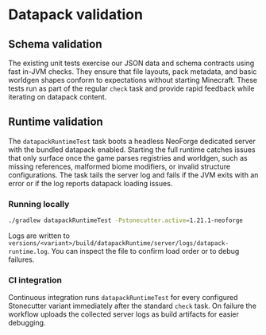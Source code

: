 # Datapack validation

## Schema validation

The existing unit tests exercise our JSON data and schema contracts using fast in-JVM checks. They ensure that file layouts, pack metadata, and basic worldgen shapes conform to expectations without starting Minecraft. These tests run as part of the regular `check` task and provide rapid feedback while iterating on datapack content.

## Runtime validation

The `datapackRuntimeTest` task boots a headless NeoForge dedicated server with the bundled datapack enabled. Starting the full runtime catches issues that only surface once the game parses registries and worldgen, such as missing references, malformed biome modifiers, or invalid structure configurations. The task tails the server log and fails if the JVM exits with an error or if the log reports datapack loading issues.

### Running locally

```bash
./gradlew datapackRuntimeTest -Pstonecutter.active=1.21.1-neoforge
```

Logs are written to `versions/<variant>/build/datapackRuntime/server/logs/datapack-runtime.log`. You can inspect the file to confirm load order or to debug failures.

### CI integration

Continuous integration runs `datapackRuntimeTest` for every configured Stonecutter variant immediately after the standard `check` task. On failure the workflow uploads the collected server logs as build artifacts for easier debugging.
